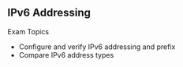 ## IPv6 Addressing 

Exam Topics

- Configure and verify IPv6 addressing and prefix
- Compare IPv6 address types


